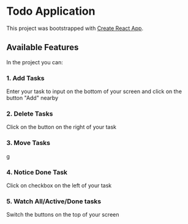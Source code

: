 # Todo Application

This project was bootstrapped with [Create React App](https://github.com/facebook/create-react-app).

## Available Features

In the project you can:

### 1. Add Tasks

Enter your task to input on the bottom of your screen and click on the button "Add" nearby

### 2. Delete Tasks

Click on the button on the right of your task

### 3. Move Tasks

g

### 4. Notice Done Task

Click on checkbox on the left of your task

### 5. Watch All/Active/Done tasks

Switch the buttons on the top of your screen